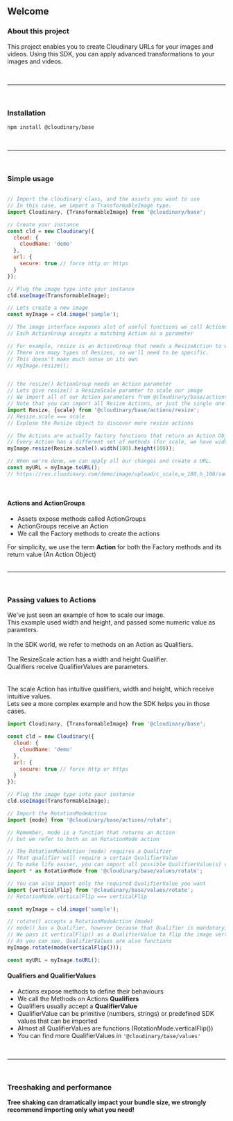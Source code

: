 ## Welcome

### About this project

This project enables you to create Cloudinary URLs for your images and videos.
Using this SDK, you can apply advanced transformations to your images and videos.

<br/>
<hr/>
<br/>

### Installation
```bash
npm install @cloudinary/base 
```

<br/>
<hr/>
<br/>

### Simple usage
```javascript

// Import the cloudinary class, and the assets you want to use
// In this case, we import a TransformableImage type.
import Cloudinary, {TransformableImage} from '@cloudinary/base';

// Create your instance
const cld = new Cloudinary({
  cloud: {
    cloudName: 'demo'
  },
  url: {
    secure: true // force http or https
  }
});

// Plug the image type into your instance
cld.useImage(TransformableImage);

// Lets create a new image
const myImage = cld.image('sample');

// The image interface exposes alot of useful functions we call ActionGroups
// Each ActionGroup accepts a matching Action as a parameter

// For example, resize is an ActionGroup that needs a ResizeAction to work
// There are many types of Resizes, so we'll need to be specific.
// This doesn't make much sense on its own
// myImage.resize();  


// the resize() ActionGroup needs an Action parameter
// Lets give resize() a ResizeScale paramter to scale our image
// We import all of our Action parameters from @cloudinary/base/actions/{actionGroup}
// Note that you can import all Resize Actions, or just the single one you want
import Resize, {scale} from '@cloudinary/base/actions/resize';
// Resize.scale === scale
// Explose the Resize object to discover more resize actions

// The Actions are actually factory functions that return an Action Object
// Every Action has a different set of methods (for scale, we have width and height)
myImage.resize(Resize.scale().width(100).height(100));

// When we're done, we can apply all our changes and create a URL.
const myURL = myImage.toURL();
// https://res.cloudinary.com/demo/image/upload/c_scale,w_100,h_100/sample
```

<br/>


#### Actions and ActionGroups
- Assets expose methods called ActionGroups
- ActionGroups receive an Action
- We call the Factory methods to create the actions

<div class="alert alert-info" role="alert">
<div>For simplicity, we use the term <b>Action</b> for both the Factory methods and its return value (An Action Object)</div>
</div>

<br/>
<hr/>
<br/>

### Passing values to Actions

<div>
We've just seen an example of how to scale our image.<br/>
This example used width and height, and passed some numeric value as paramters.<br/><br/>
In the SDK world, we refer to methods on an Action as Qualifiers.<br/><br/>
The ResizeScale action has a width and height Qualifier.<br/>
Qualifiers receive QualifierValues are parameters.
</div>
<br/><br/>

<div>
The scale Action has intuitive qualifiers, width and height, which receive intuitive values.<br/> 
Lets see a more complex example and how the SDK helps you in those cases.
</div>

```javascript
import Cloudinary, {TransformableImage} from '@cloudinary/base';

const cld = new Cloudinary({
  cloud: {
    cloudName: 'demo'
  },
  url: {
    secure: true // force http or https
  }
});

// Plug the image type into your instance
cld.useImage(TransformableImage);

// Import the RotationModeAction
import {mode} from '@cloudinary/base/actions/rotate';

// Remember, mode is a function that returns an Action
// but we refer to both as an RotationMode action

// The RotationModeAction (mode) requires a Qualifier
// That qualifier will require a certain QualifierValue
// To make life easier, you can import all possible QualifierValue(s) of rotate 
import * as RotationMode from '@cloudinary/base/values/rotate';

// You can also import only the required QualifierValue you want
import {verticalFlip} from '@cloudinary/base/values/rotate';
// RotationMode.verticalFlip === verticalFlip

const myImage = cld.image('sample');

// rotate() accepts a RotationModeAction (mode)
// mode() has a Qualifier, however because that Qualifier is mandatory, we pass it directly to the factory
// We pass it verticalFlip() as a QualifierValue to flip the image vertically
// As you can see, QualifierValues are also functions
myImage.rotate(mode(verticalFlip()));

const myURL = myImage.toURL();
```


#### Qualifiers and QualifierValues
- Actions expose methods to define their behaviours 
- We call the Methods on Actions <b>Qualifiers</b>
- Qualifiers usually accept a <b>QualifierValue</b>
- QualifierValue can be primitive (numbers, strings) or predefined SDK values that can be imported
- Almost all QualifierValues are functions (RotationMode.verticalFlip())
- You can find more QualifierValues in <code>'@cloudinary/base/values'</code>

<br/>
<hr/>
<br/>

### Treeshaking and performance
<div class="alert alert-info" role="alert">
<b>Tree shaking can dramatically impact your bundle size, we strongly recommend importing only what you need!</b>
</div>
